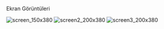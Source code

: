 

Ekran Görüntüleri

![screen_150x380](https://user-images.githubusercontent.com/45017054/82509766-7cdf9c00-9b11-11ea-928d-6d184642b28a.jpg)
![screen2_200x380](https://user-images.githubusercontent.com/45017054/82509831-aac4e080-9b11-11ea-823e-90fa4b0f666e.jpg)
![screen3_200x380](https://user-images.githubusercontent.com/45017054/82509834-ad273a80-9b11-11ea-9042-73f788b91fed.jpg)


